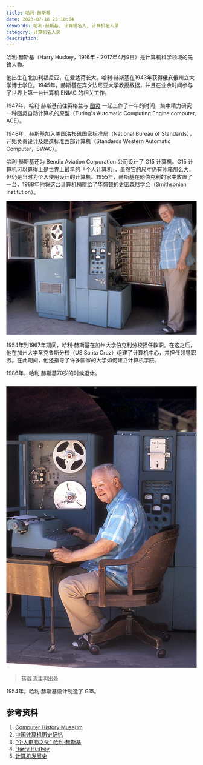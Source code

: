 ```yaml
---
title: 哈利·赫斯基
date: 2023-07-18 23:10:54
keywords: 哈利·赫斯基, 计算机名人, 计算机名人录
category: 计算机名人录
description:  
---
```


哈利·赫斯基（Harry Huskey，1916年 - 2017年4月9日）是计算机科学领域的先锋人物。

他出生在北加利福尼亚，在爱达荷长大。哈利·赫斯基在1943年获得俄亥俄州立大学博士学位。1945年，赫斯基在宾夕法尼亚大学教授数据，并且在业余时间参与了世界上第一台计算机 ENIAC 的相关工作。

1947年，哈利·赫斯基前往英格兰与 [图灵](http://www.edulinks.cn/2021/01/09/20210109-turing/) 一起工作了一年的时间，集中精力研究一种图灵自动计算机的原型（Turing's Automatic Computing Engine computer, ACE）。

1948年，赫斯基加入美国洛杉矶国家标准局（National Bureau of Standards），开始负责设计及建造标准西部计算机（Standards Western Automatic Computer，SWAC）。

哈利·赫斯基还为 Bendix Aviation Corporation 公司设计了 G15 计算机。G15 计算机可以算得上是世界上最早的「个人计算机」，虽然它的尺寸仍有冰箱那么大，但仍是当时为个人使用设计的计算机。1955年，赫斯基在他伯克利的家中放置了一台，1988年他将这台计算机捐赠给了华盛顿的史密森尼学会（Smithsonian Institution）。

![img](20230718-harry-hushkey/Harry-Huskey-with-G15_edited-1-1024x716.jpg)

1954年到1967年期间，哈利·赫斯基在加州大学伯克利分校担任教职。在这之后，他在加州大学圣克鲁斯分校（US Santa Cruz）组建了计算机中心，并担任领导职务。在此期间，他还指导了许多国家的大学如何建立计算机学院。

1986年，哈利·赫斯基70岁的时候退休。

![img](20230718-harry-hushkey/Harry-Huskey-seated-with-G15-1-683x1024.jpg)

> 转载请注明出处

1954年，哈利·赫斯基设计制造了 G15。

## 参考资料

1. [Computer History Museum](https://www.computerhistory.org/)
1. [中国计算机历史记忆](https://www.ccf.org.cn/Computing_history/)
1. [“个人电脑之父“ 哈利·赫斯基](https://www.ithome.com/0/305/867.htm)
1. [Harry Huskey](https://harryhuskey.com/)
1. [计算机发展史](https://blog.csdn.net/weixin_30410119/article/details/98408135)
